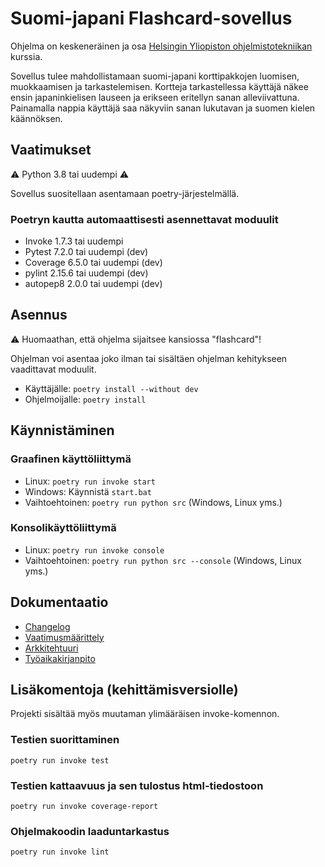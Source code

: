 # Suomi-japani Flashcard-sovellus
Ohjelma on keskeneräinen ja osa [Helsingin Yliopiston ohjelmistotekniikan](https://ohjelmistotekniikka-hy.github.io/) kurssia.

Sovellus tulee mahdollistamaan suomi-japani korttipakkojen luomisen, muokkaamisen ja tarkastelemisen. Kortteja tarkastellessa käyttäjä näkee ensin japaninkielisen lauseen ja erikseen eritellyn sanan alleviivattuna. Painamalla nappia käyttäjä saa näkyviin sanan lukutavan ja suomen kielen käännöksen.


## Vaatimukset
⚠️ Python 3.8 tai uudempi ⚠️

Sovellus suositellaan asentamaan poetry-järjestelmällä.

### Poetryn kautta automaattisesti asennettavat moduulit
* Invoke 1.7.3 tai uudempi
* Pytest 7.2.0 tai uudempi (dev)
* Coverage 6.5.0 tai uudempi (dev)
* pylint 2.15.6 tai uudempi (dev)
* autopep8 2.0.0 tai uudempi (dev)

## Asennus
⚠️ Huomaathan, että ohjelma sijaitsee kansiossa "flashcard"!

Ohjelman voi asentaa joko ilman tai sisältäen ohjelman kehitykseen vaadittavat moduulit.

* Käyttäjälle: ```poetry install --without dev```
* Ohjelmoijalle: ```poetry install```

## Käynnistäminen

### Graafinen käyttöliittymä
* Linux: ```poetry run invoke start```
* Windows: Käynnistä ```start.bat```
* Vaihtoehtoinen: ```poetry run python src``` (Windows, Linux yms.)

### Konsolikäyttöliittymä
* Linux: ```poetry run invoke console```
* Vaihtoehtoinen: ```poetry run python src --console``` (Windows, Linux yms.)

## Dokumentaatio
* [Changelog](./flashcard/dokumentaatio/changelog.md)
* [Vaatimusmäärittely](./flashcard/dokumentaatio/vaatimusmaarittely.md)
* [Arkkitehtuuri](./flashcard/dokumentaatio/arkkitehtuuri.md)
* [Työaikakirjanpito](./flashcard/dokumentaatio/tuntikirjanpito.md)

## Lisäkomentoja (kehittämisversiolle)
Projekti sisältää myös muutaman ylimääräisen invoke-komennon.

### Testien suorittaminen
```poetry run invoke test```

### Testien kattaavuus ja sen tulostus html-tiedostoon
```poetry run invoke coverage-report```

### Ohjelmakoodin laaduntarkastus
```poetry run invoke lint```




